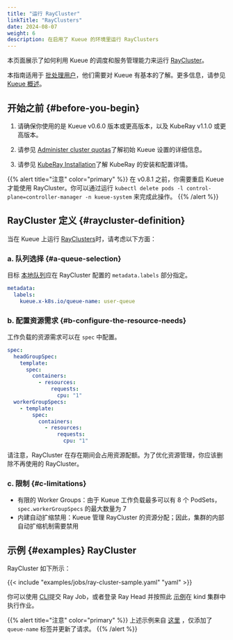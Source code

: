 ```yaml
---
title: "运行 RayCluster"
linkTitle: "RayClusters"
date: 2024-08-07
weight: 6
description: 在启用了 Kueue 的环境里运行 RayClusters
---
```


本页面展示了如何利用 Kueue 的调度和服务管理能力来运行 [RayCluster](https://docs.ray.io/en/latest/cluster/kubernetes/getting-started/raycluster-quick-start.html)。

本指南适用于 [批处理用户](/zh-CN/docs/tasks#batch-user)，他们需要对 Kueue 有基本的了解。更多信息，请参见 [Kueue 概述](/zh-CN/docs/overview)。

## 开始之前 {#before-you-begin}

1. 请确保你使用的是 Kueue v0.6.0 版本或更高版本，以及 KubeRay v1.1.0 或更高版本。

2. 请参见 [Administer cluster quotas](/zh-CN/docs/tasks/manage/administer_cluster_quotas)了解初始 Kueue 设置的详细信息。

3. 请参见 [KubeRay Installation](https://docs.ray.io/en/latest/cluster/kubernetes/getting-started/raycluster-quick-start.html#step-2-deploy-a-kuberay-operator)了解 KubeRay 的安装和配置详情。

{{% alert title="注意" color="primary" %}}
在 v0.8.1 之前，你需要重启 Kueue 才能使用 RayCluster。你可以通过运行 `kubectl delete pods -l control-plane=controller-manager -n kueue-system` 来完成此操作。
{{% /alert %}}

## RayCluster 定义 {#raycluster-definition}

当在 Kueue 上运行 [RayClusters](https://docs.ray.io/en/latest/cluster/kubernetes/getting-started/raycluster-quick-start.html)时，请考虑以下方面：

### a. 队列选择 {#a-queue-selection}

目标 [本地队列](/zh-CN/docs/concepts/local_queue)应在 RayCluster 配置的 `metadata.labels` 部分指定。

```yaml
metadata:
  labels:
    kueue.x-k8s.io/queue-name: user-queue
```

### b. 配置资源需求 {#b-configure-the-resource-needs}

工作负载的资源需求可以在 `spec` 中配置。

```yaml
spec:
  headGroupSpec:
    template:
      spec:
        containers:
          - resources:
              requests:
                cpu: "1"
  workerGroupSpecs:
    - template:
        spec:
          containers:
            - resources:
                requests:
                  cpu: "1"
```

请注意，RayCluster 在存在期间会占用资源配额。为了优化资源管理，你应该删除不再使用的 RayCluster。

### c. 限制 {#c-limitations}
- 有限的 Worker Groups：由于 Kueue 工作负载最多可以有 8 个 PodSets，`spec.workerGroupSpecs` 的最大数量为 7
- 内建自动扩缩禁用：Kueue 管理 RayCluster 的资源分配；因此，集群的内部自动扩缩机制需要禁用

## 示例 {#examples} RayCluster

RayCluster 如下所示：

{{< include "examples/jobs/ray-cluster-sample.yaml" "yaml" >}}

你可以使用 [CLI](https://docs.ray.io/en/latest/cluster/running-applications/job-submission/quickstart.html)提交 Ray Job，或者登录 Ray Head 并按照此 [示例](https://ray-project.github.io/kuberay/deploy/helm-cluster/#end-to-end-example)在 kind 集群中执行作业。

{{% alert title="注意" color="primary" %}}
上述示例来自 [这里](https://raw.githubusercontent.com/ray-project/kuberay/v1.1.1/ray-operator/config/samples/ray-cluster.complete.yaml)
，仅添加了 `queue-name` 标签并更新了请求。
{{% /alert %}}